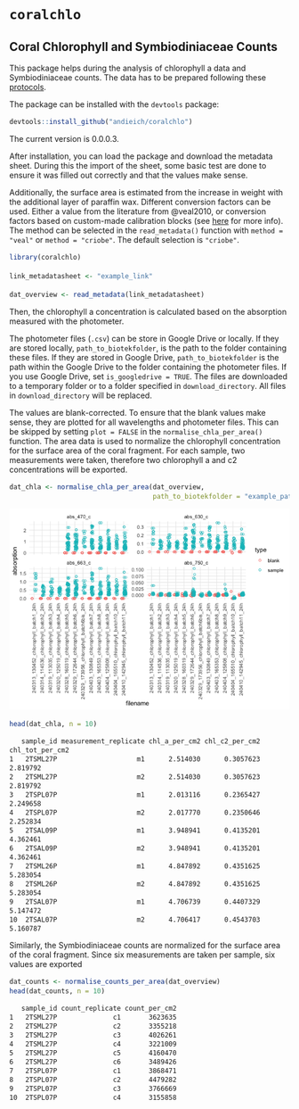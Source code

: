 # `coralchlo`


## Coral Chlorophyll and Symbiodiniaceae Counts

This package helps during the analysis of chlorophyll a data and
Symbiodiniaceae counts. The data has to be prepared following these
[protocols](https://andieich.github.io/coral_chlorophyll_symcounts/).

The package can be installed with the `devtools` package:

``` r
devtools::install_github("andieich/coralchlo")
```

The current version is 0.0.0.3.

After installation, you can load the package and download the metadata
sheet. During this the import of the sheet, some basic test are done to
ensure it was filled out correctly and that the values make sense.

Additionally, the surface area is estimated from the increase in weight
with the additional layer of paraffin wax. Different conversion factors
can be used. Either a value from the literature from @veal2010, or
conversion factors based on custom-made calibration blocks (see
[here](calibration.qmd) for more info). The method can be selected in
the `read_metadata()` function with `method = "veal"` or
`method = "criobe"`. The default selection is `"criobe"`.

``` r
library(coralchlo)

link_metadatasheet <- "example_link"

dat_overview <- read_metadata(link_metadatasheet)
```

Then, the chlorophyll a concentration is calculated based on the
absorption measured with the photometer.

The photometer files (`.csv`) can be store in Google Drive or locally.
If they are stored locally, `path_to_biotekfolder`, is the path to the
folder containing these files. If they are stored in Google Drive,
`path_to_biotekfolder` is the path within the Google Drive to the folder
containing the photometer files. If you use Google Drive, set
`is_googledrive = TRUE`. The files are downloaded to a temporary folder
or to a folder specified in `download_directory`. All files in
`download_directory` will be replaced.

The values are blank-corrected. To ensure that the blank values make
sense, they are plotted for all wavelengths and photometer files. This
can be skipped by setting `plot = FALSE` in the
`normalise_chla_per_area()` function. The area data is used to normalize
the chlorophyll concentration for the surface area of the coral
fragment. For each sample, two measurements were taken, therefore two
chlorophyll a and c2 concentrations will be exported.

``` r
dat_chla <- normalise_chla_per_area(dat_overview,
                                    path_to_biotekfolder = "example_path")
```

![](README_files/figure-commonmark/unnamed-chunk-6-1.png)

``` r
head(dat_chla, n = 10)
```

       sample_id measurement_replicate chl_a_per_cm2 chl_c2_per_cm2 chl_tot_per_cm2
    1   2TSML27P                    m1      2.514030      0.3057623        2.819792
    2   2TSML27P                    m2      2.514030      0.3057623        2.819792
    3   2TSPL07P                    m1      2.013116      0.2365427        2.249658
    4   2TSPL07P                    m2      2.017770      0.2350646        2.252834
    5   2TSAL09P                    m1      3.948941      0.4135201        4.362461
    6   2TSAL09P                    m2      3.948941      0.4135201        4.362461
    7   2TSML26P                    m1      4.847892      0.4351625        5.283054
    8   2TSML26P                    m2      4.847892      0.4351625        5.283054
    9   2TSAL07P                    m1      4.706739      0.4407329        5.147472
    10  2TSAL07P                    m2      4.706417      0.4543703        5.160787

Similarly, the Symbiodiniaceae counts are normalized for the surface
area of the coral fragment. Since six measurements are taken per sample,
six values are exported

``` r
dat_counts <- normalise_counts_per_area(dat_overview)
head(dat_counts, n = 10)
```

       sample_id count_replicate count_per_cm2
    1   2TSML27P              c1       3623635
    2   2TSML27P              c2       3355218
    3   2TSML27P              c3       4026261
    4   2TSML27P              c4       3221009
    5   2TSML27P              c5       4160470
    6   2TSML27P              c6       3489426
    7   2TSPL07P              c1       3868471
    8   2TSPL07P              c2       4479282
    9   2TSPL07P              c3       3766669
    10  2TSPL07P              c4       3155858
